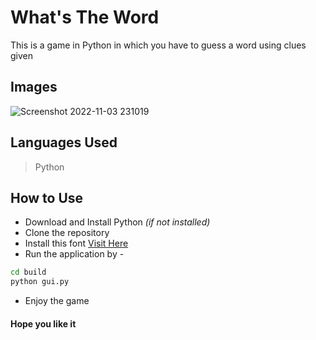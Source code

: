# What's The Word 
This is a game in Python in which you have to guess a word using clues given

## Images
![Screenshot 2022-11-03 231019](https://user-images.githubusercontent.com/85222136/199795326-b5c1236d-ae46-4d62-aa6b-5dd67b5837d7.png)

## Languages Used
> Python

## How to Use
* Download and Install Python *(if not installed)*
* Clone the repository
* Install this font
[Visit Here](https://www.fontspace.com/dont-turn-the-lights-on-font-f11820)
* Run the application by -
```bash
cd build
python gui.py
```
* Enjoy the game

#### Hope you like it
